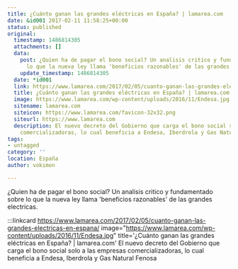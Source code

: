 ```yaml
---
title: ¿Cuánto ganan las grandes eléctricas en España? | lamarea.com
date: &id001 2017-02-11 11:58:25+00:00
status: published
original:
  timestamp: 1486814305
  attachments: []
  data:
    post: ¿Quien ha de pagar el bono social? Un analisis critico y fundamentado sobre
      lo que la nueva ley llama 'beneficios razonables' de las grandes electricas.
    update_timestamp: 1486814305
  date: *id001
  link: https://www.lamarea.com/2017/02/05/cuanto-ganan-las-grandes-electricas-en-espana/
  title: ¿Cuánto ganan las grandes eléctricas en España? | lamarea.com
  image: https://www.lamarea.com/wp-content/uploads/2016/11/Endesa.jpg
  sitename: lamarea.com
  siteicon: https://www.lamarea.com/favicon-32x32.png
  siteurl: https://www.lamarea.com
  description: El nuevo decreto del Gobierno que carga el bono social solo a las empresas
    comercializadoras, lo cual beneficia a Endesa, Iberdrola y Gas Natural Fenosa
tags:
- untagged
category: ''
location: España
author: vokimon

---
```

¿Quien ha de pagar el bono social? Un analisis critico y fundamentado sobre lo que la nueva ley llama 'beneficios razonables' de las grandes electricas.

:::linkcard https://www.lamarea.com/2017/02/05/cuanto-ganan-las-grandes-electricas-en-espana/ image="https://www.lamarea.com/wp-content/uploads/2016/11/Endesa.jpg" title='¿Cuánto ganan las grandes eléctricas en España? | lamarea.com'
    El nuevo decreto del Gobierno que carga el bono social solo a las empresas comercializadoras, lo cual beneficia a Endesa, Iberdrola y Gas Natural Fenosa

